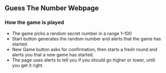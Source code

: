 ## Guess The Number Webpage

### How the game is played
- The game picks a random secret number in a range 1–100
- Start button generates the random number and alerts that the game has started.
- New Game button asks for confirmation, then starts a fresh round and alerts you that a new game has started.
- The page uses alerts to tell you if you should go higher or lower, until you get it right.

### 

